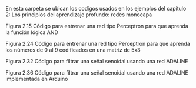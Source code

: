 En esta carpeta se ubican los codigos usados en los ejemplos del capítulo 2:
Los principios del aprendizaje profundo: redes monocapa

Figura  2.15 Código para entrenar una red tipo Perceptron para que aprenda la función lógica AND

Figura  2.24 Código para entrenar una red tipo Perceptron para que aprenda los números de 0 al 9 codificados en una matriz de 5x3

Figura  2.32 Código para filtrar una señal senoidal usando una red ADALINE

Figura  2.36 Código para filtrar una señal senoidal usando una red ADALINE implementada en Arduino

